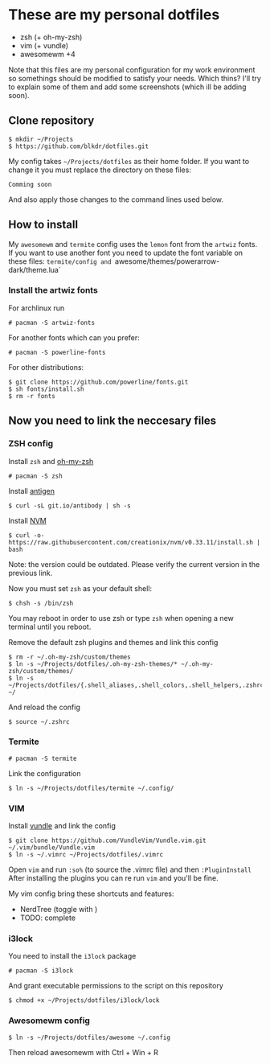 # These are my personal dotfiles

* zsh (+ oh-my-zsh)
* vim (+ vundle)
* awesomewm +4

Note that this files are my personal configuration for my work environment so somethings should be modified to satisfy your needs.
Which thins? I'll try to explain some of them and add some screenshots (which ill be adding soon).

## Clone repository

```
$ mkdir ~/Projects
$ https://github.com/blkdr/dotfiles.git
```

My config takes `~/Projects/dotfiles` as their home folder. If you want to change it you must replace the directory on these files:

```
Comming soon
```

And also apply those changes to the command lines used below.

## How to install

My `awesomewm` and `termite` config uses the `lemon` font from the `artwiz` fonts.
If you want to use another font you need to update the font variable on these files: `termite/config and `awesome/themes/powerarrow-dark/theme.lua`

### Install the artwiz fonts

For archlinux run

```
# pacman -S artwiz-fonts
```

For another fonts which can you prefer:

```
# pacman -S powerline-fonts
```

For other distributions:

```
$ git clone https://github.com/powerline/fonts.git
$ sh fonts/install.sh
$ rm -r fonts
```

## Now you need to link the neccesary files

### ZSH config

Install `zsh` and [oh-my-zsh](https://github.com/robbyrussell/oh-my-zsh)

```
# pacman -S zsh
```

Install [antigen](https://getantibody.github.io/install/)

```
$ curl -sL git.io/antibody | sh -s
```

Install [NVM](https://github.com/creationix/nvm#install-script)

```
$ curl -o- https://raw.githubusercontent.com/creationix/nvm/v0.33.11/install.sh | bash
```
Note: the version could be outdated. Please verify the current version in the previous link.

Now you must set `zsh` as your default shell:

```
$ chsh -s /bin/zsh
```

You may reboot in order to use zsh or type `zsh` when opening a new terminal until you reboot.

Remove the default zsh plugins and themes and link this config

```
$ rm -r ~/.oh-my-zsh/custom/themes
$ ln -s ~/Projects/dotfiles/.oh-my-zsh-themes/* ~/.oh-my-zsh/custom/themes/
$ ln -s ~/Projects/dotfiles/{.shell_aliases,.shell_colors,.shell_helpers,.zshrc} ~/
```

And reload the config

```
$ source ~/.zshrc
```

### Termite

```
# pacman -S termite
```

Link the configuration

```
$ ln -s ~/Projects/dotfiles/termite ~/.config/
```

### VIM

Install [vundle](https://github.com/VundleVim/Vundle.vim) and link the config

```
$ git clone https://github.com/VundleVim/Vundle.vim.git ~/.vim/bundle/Vundle.vim
$ ln -s ~/.vimrc ~/Projects/dotfiles/.vimrc
```

Open `vim` and run `:so%` (to source the .vimrc file) and then `:PluginInstall`
After installing the plugins you can re run `vim` and you'll be fine.

My vim config bring these shortcuts and features:

* NerdTree (toggle with <C-f>)
* TODO: complete

### i3lock

You need to install the `i3lock` package 

```
# pacman -S i3lock
```

And grant executable permissions to the script on this repository

```
$ chmod +x ~/Projects/dotfiles/i3lock/lock
```

### Awesomewm config

```
$ ln -s ~/Projects/dotfiles/awesome ~/.config
```

Then reload awesomewm with Ctrl + Win + R

